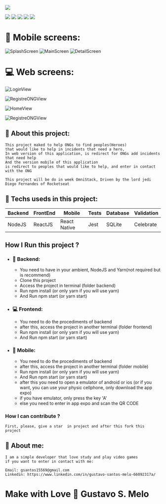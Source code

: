 <p text-align='center'>
    <img  src='https://user-images.githubusercontent.com/45046288/77839744-d18c1980-7155-11ea-9769-bd8009f8ad73.png'/>
</p>

![](https://img.shields.io/github/license/GustavoSMelo/BeTheHero?style=for-the-badge)
![](https://img.shields.io/badge/Backend-NodeJS-green?style=for-the-badge&logo=node.js)
![](https://img.shields.io/badge/Frontend-ReactJS-blue?style=for-the-badge&logo=react)
![](https://img.shields.io/badge/Mobile-React%20Native-9cf?style=for-the-badge&logo=react)
![](https://img.shields.io/badge/Database-SQLite-orange?style=for-the-badge)

# :iphone: Mobile screens:

![SplashScreen](https://user-images.githubusercontent.com/45046288/77839936-f8e3e600-7157-11ea-837c-17590d71753f.jpg)
![MainScreen](https://user-images.githubusercontent.com/45046288/77839942-0bf6b600-7158-11ea-9713-55426a834bd4.jpg)
![DetailScreen](https://user-images.githubusercontent.com/45046288/77839956-36487380-7158-11ea-8136-b671dd906d7a.jpg)

# :computer: Web screens:

![LoginView](https://user-images.githubusercontent.com/45046288/77839969-655ee500-7158-11ea-8323-6713a0509454.png)

![RegistreONGView](https://user-images.githubusercontent.com/45046288/77839976-73146a80-7158-11ea-9c43-96710d9263ac.png)

![HomeView](https://user-images.githubusercontent.com/45046288/77839979-7b6ca580-7158-11ea-968f-1db3c840a6ea.png)

![RegistreONGView](https://user-images.githubusercontent.com/45046288/77839981-8293b380-7158-11ea-8a70-457146fc9da1.png)

## :memo: About this project:

    This project maked to help ONGs to find peoples(Heroes)
    that would like to help in incidents that need a hero,
    In web version of this application, is redirect for ONGs add incidents that need help
    And the version mobile of this application
    is redirect to peoples that would like to help, and enter in contact with the ONG

    This project will be do in week OmniStack, Driven by the lord jedi Diego Fernandes of Rocketseat

## :rocket: Techs useds in this project:

| Backend | FrontEnd | Mobile       | Tests | Database | Validation |
| ------- | -------- | ------------ | ----- | -------- | ---------- |
| NodeJS  | ReactJS  | React Native | Jest  | SQLite   | Celebrate  |

## How I Run this project ?

- ### :floppy_disk: Backend:

  - You need to have in your ambient, NodeJS and Yarn(not required but is
    recommend)
  - Clone this project
  - Access the project in terminal (folder backend)
  - Run npm install (or only yarn if you will use yarn)
  - And Run npm start (or yarn start)

- ### :computer: Frontend:

  - You need to do the procediments of backend
  - after this, access the project in another terminal (folder frontend)
  - Run npm install (or only yarn if you will use yarn)
  - And Run npm start (or yarn start)

- ### :iphone: Mobile:

  - You need to do the procediments of backend
  - after this, access the project in another terminal (folder mobile)
  - Run npm install (or only yarn if you will use yarn)
  - And Run npm start (or yarn start)
  - after this you need to open a emulator of android or ios (or if you want,
    you can use your physic cellphone, only download the app expo)
  - if you have emulator, only press the key 'A'
  - else you need to enter in app expo and scan the QR CODE

### How I can contribute ?

    First, please, give a star  in project and after this fork this project

## :bust_in_silhouette: About me:

    I am a simple developer that love study and play video games
    if you want to enter in contact with me:

    Email: gsantos15569@gmail.com
    Linkedin: https://www.linkedin.com/in/gustavo-santos-melo-66092317a/

# Make with Love :heartbeat: Gustavo S. Melo
